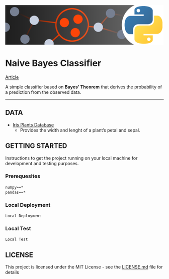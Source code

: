 <div align="center">
    <img src="https://github.com/Vanagand/CS-Data-Science-Build-Week-1/blob/master/img/header.png"><br>
</div>

# Naive Bayes Classifier

[Article](https://vanagand.github.io/2020-06-26-gaussian-bayes-theorem/)

A simple classifier based on **Bayes’ Theorem** that derives the probability of a prediction from the observed data. 

---

## DATA

* [Iris Plants Database](http://archive.ics.uci.edu/ml/machine-learning-databases/iris/iris.data)
    * Provides the width and lenght of a plant’s petal and sepal.

## GETTING STARTED

Instructions to get the project running on your local machine for development and testing purposes.

### Prerequesites

```
numpy==*
pandas==*
```

### Local Deployment

```
Local Deployment
```

### Local Test

```
Local Test
```

## LICENSE

This project is licensed under the MIT License - see the [LICENSE.md](LICENSE.md) file for details